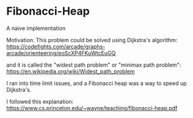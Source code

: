 # Fibonacci-Heap
A naive implementation

Motivation:
This problem could be solved using Dijkstra's algorithm:
https://codefights.com/arcade/graphs-arcade/orienteering/eoScXP4FKuWtcEuGQ

and it is called the "widest path problem" or "minimax path problem":
https://en.wikipedia.org/wiki/Widest_path_problem

I ran into time limit issues, and a Fibonacci heap was a way to speed up Dijkstra's.

I followed this explanation:
https://www.cs.princeton.edu/~wayne/teaching/fibonacci-heap.pdf
